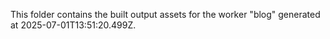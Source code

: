 This folder contains the built output assets for the worker "blog" generated at 2025-07-01T13:51:20.499Z.